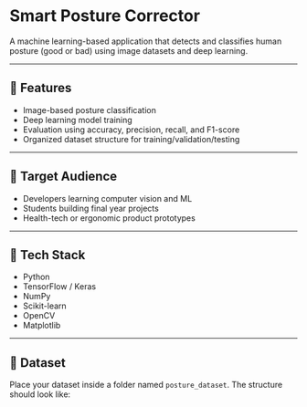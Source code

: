 # Smart Posture Corrector

A machine learning-based application that detects and classifies human posture (good or bad) using image datasets and deep learning.

---

## 📌 Features
- Image-based posture classification
- Deep learning model training
- Evaluation using accuracy, precision, recall, and F1-score
- Organized dataset structure for training/validation/testing

---

## 🎯 Target Audience
- Developers learning computer vision and ML
- Students building final year projects
- Health-tech or ergonomic product prototypes

---

## 🧰 Tech Stack
- Python
- TensorFlow / Keras
- NumPy
- Scikit-learn
- OpenCV
- Matplotlib

---

## 📁 Dataset
Place your dataset inside a folder named `posture_dataset`. The structure should look like:

